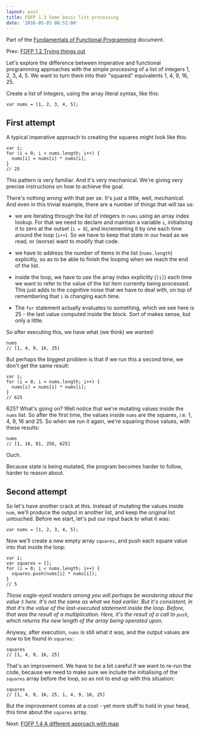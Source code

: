 ```yaml
---
layout: post
title: FOFP 1.3 Some basic list processing
date: '2016-05-03 08:52:00'
---
```

Part of the [Fundamentals of Functional Programming](/2016/05/03/fofp) document.

Prev: [FOFP 1.2 Trying things out](/2016/05/03/fofp-1-2-trying-things-out)

Let's explore the difference between imperative and functional programming approaches with the simple processing of a list of integers 1, 2, 3, 4, 5. We want to turn them into their "squared" equivalents 1, 4, 9, 16, 25.

Create a list of integers, using the array literal syntax, like this:

```language-javascript
var nums = [1, 2, 3, 4, 5];
```

## First attempt

A typical imperative approach to creating the squares might look like this:

```language-javascript
var i;
for (i = 0; i < nums.length; i++) {
  nums[i] = nums[i] * nums[i];
}
// 25
```

This pattern is very familiar. And it's very mechanical. We're giving very precise instructions on how to achieve the goal.

There's nothing wrong with that per se. It's just a little, well, *mechanical*. And even in this trivial example, there are a number of things that will tax us:

- we are iterating through the list of integers in `nums` using an array index lookup. For that we need to declare and maintain a variable `i`, initialising it to zero at the outset (`i = 0`), and incrementing it by one each time around the loop (`i++`). So we have to keep that state in our head as we read, or (worse) want to modify that code.

- we have to address the number of items in the list (`nums.length`) explicitly, so as to be able to finish the looping when we reach the end of the list.

- inside the loop, we have to use the array index explicitly (`[i]`) each time we want to refer to the value of the list item currently being processed. This just adds to the cognitive noise that we have to deal with, on top of remembering that `i` is changing each time.

- The `for` statement actually evaluates to something, which we see here is 25 - the last value computed inside the block. Sort of makes sense, but only a little.

So after executing this, we have what (we think) we wanted:

```language-javascript
nums
// [1, 4, 9, 16, 25]
```

But perhaps the biggest problem is that if we run this a second time, we don't get the same result:

```language-javascript
var i;
for (i = 0; i < nums.length; i++) {
  nums[i] = nums[i] * nums[i];
}
// 625
```

625? What's going on? Well notice that we're mutating values inside the `nums` list. So after the first time, the values inside `nums` are the squares, i.e. 1, 4, 9, 16 and 25. So when we run it again, we're squaring those values, with these results:

```language-javascript
nums
// [1, 16, 81, 256, 625]
```

Ouch.

Because state is being mutated, the program becomes harder to follow, harder to reason about.

## Second attempt

So let's have another crack at this. Instead of mutating the values inside `num`, we'll produce the output in another list, and keep the original list untouched. Before we start, let's put our input back to what it was:

```language-javascript
var nums = [1, 2, 3, 4, 5];
```

Now we'll create a new empty array `squares`, and push each square value into that inside the loop:

```language-javascript
var i;
var squares = [];
for (i = 0; i < nums.length; i++) {
  squares.push(nums[i] * nums[i]);
}
// 5
```

*Those eagle-eyed readers among you will perhaps be wondering about the value `5` here. It's not the same as what we had earlier. But it's consistent, in that it's the value of the last-executed statement inside the loop. Before, that was the result of a multiplication. Here, it's the result of a call to `push`, which returns the new length of the array being operated upon.*

Anyway, after execution, `nums` is still what it was, and the output values are now to be found in `squares`:

```language-javascript
squares
// [1, 4, 9, 16, 25]
```

That's an improvement. We have to be a bit careful if we want to re-run the code, because we need to make sure we include the initialising of the `squares` array before the loop, so as not to end up with this situation:

```language-javascript
squares
// [1, 4, 9, 16, 25, 1, 4, 9, 16, 25]
```

But the improvement comes at a cost - yet more stuff to hold in your head, this time about the `squares` array.

Next: [FOFP 1.4 A different approach with map](/2016/05/03/fofp-1-4-a-different-approach-with-map)
